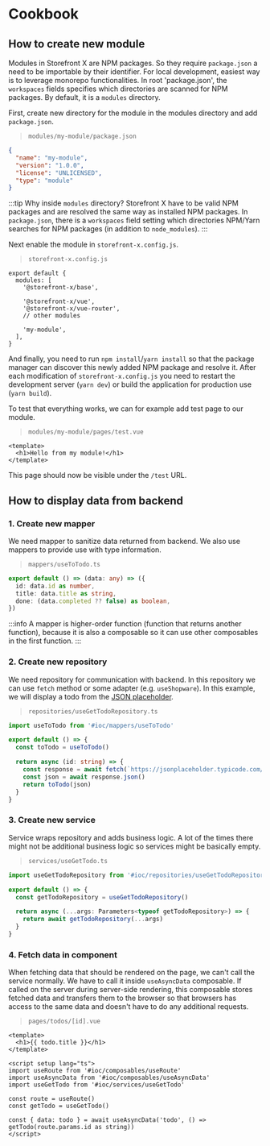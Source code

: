 # Cookbook

## How to create new module

Modules in Storefront X are NPM packages. So they require `package.json` a need to be importable by their identifier. For local development, easiest way is to leverage monorepo functionalities. In root 'package.json', the `workspaces` fields specifies which directories are scanned for NPM packages. By default, it is a `modules` directory.

First, create new directory for the module in the modules directory and add `package.json`.

> `modules/my-module/package.json`

```json
{
  "name": "my-module",
  "version": "1.0.0",
  "license": "UNLICENSED",
  "type": "module"
}
```

:::tip
Why inside `modules` directory? Storefront X have to be valid NPM packages and are resolved the same way as installed NPM packages. In `package.json`, there is a `workspaces` field setting which directories NPM/Yarn searches for NPM packages (in addition to `node_modules`).
:::

Next enable the module in `storefront-x.config.js`.

> `storefront-x.config.js`

```js{9}
export default {
  modules: [
    '@storefront-x/base',

    '@storefront-x/vue',
    '@storefront-x/vue-router',
    // other modules

    'my-module',
  ],
}
```

And finally, you need to run `npm install`/`yarn install` so that the package manager can discover this newly added NPM package and resolve it. After each modification of `storefront-x.config.js` you need to restart the development server (`yarn dev`) or build the application for production use (`yarn build`).

To test that everything works, we can for example add test page to our module.

> `modules/my-module/pages/test.vue`

```vue
<template>
  <h1>Hello from my module!</h1>
</template>
```

This page should now be visible under the `/test` URL.

## How to display data from backend

### 1. Create new mapper

We need mapper to sanitize data returned from backend. We also use mappers to provide use with type information.

> `mappers/useToTodo.ts`

```ts
export default () => (data: any) => ({
  id: data.id as number,
  title: data.title as string,
  done: (data.completed ?? false) as boolean,
})
```

:::info
A mapper is higher-order function (function that returns another function), because it is also a composable so it can use other composables in the first function.
:::

### 2. Create new repository

We need repository for communication with backend. In this repository we can use `fetch` method or some adapter (e.g. `useShopware`). In this example, we will display a todo from the [JSON placeholder](https://jsonplaceholder.typicode.com).

> `repositories/useGetTodoRepository.ts`

```ts
import useToTodo from '#ioc/mappers/useToTodo'

export default () => {
  const toTodo = useToTodo()

  return async (id: string) => {
    const response = await fetch(`https://jsonplaceholder.typicode.com/todos/${id}`)
    const json = await response.json()
    return toTodo(json)
  }
}
```

### 3. Create new service

Service wraps repository and adds business logic. A lot of the times there might not be additional business logic so services might be basically empty.

> `services/useGetTodo.ts`

```ts
import useGetTodoRepository from '#ioc/repositories/useGetTodoRepository'

export default () => {
  const getTodoRepository = useGetTodoRepository()

  return async (...args: Parameters<typeof getTodoRepository>) => {
    return await getTodoRepository(...args)
  }
}
```

### 4. Fetch data in component

When fetching data that should be rendered on the page, we can't call the service normally. We have to call it inside `useAsyncData` composable. If called on the server during server-side rendering, this composable stores fetched data and transfers them to the browser so that browsers has access to the same data and doesn't have to do any additional requests.

> `pages/todos/[id].vue`

```vue
<template>
  <h1>{{ todo.title }}</h1>
</template>

<script setup lang="ts">
import useRoute from '#ioc/composables/useRoute'
import useAsyncData from '#ioc/composables/useAsyncData'
import useGetTodo from '#ioc/services/useGetTodo'

const route = useRoute()
const getTodo = useGetTodo()

const { data: todo } = await useAsyncData('todo', () => getTodo(route.params.id as string))
</script>
```
